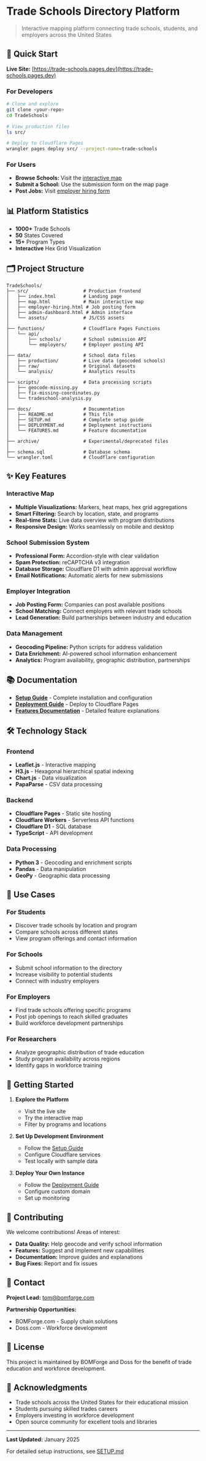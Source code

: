# Trade Schools Directory Platform

> Interactive mapping platform connecting trade schools, students, and employers across the United States

## 🚀 Quick Start

**Live Site:** [https://trade-schools.pages.dev](https://trade-schools.pages.dev)

### For Developers
```bash
# Clone and explore
git clone <your-repo>
cd TradeSchools

# View production files
ls src/

# Deploy to Cloudflare Pages
wrangler pages deploy src/ --project-name=trade-schools
```

### For Users
- **Browse Schools:** Visit the [interactive map](https://trade-schools.pages.dev/map.html)
- **Submit a School:** Use the submission form on the map page
- **Post Jobs:** Visit [employer hiring form](https://trade-schools.pages.dev/employer-hiring.html)

## 📊 Platform Statistics

- **1000+** Trade Schools
- **50** States Covered
- **15+** Program Types
- **Interactive** Hex Grid Visualization

## 🗂️ Project Structure

```
TradeSchools/
├── src/                    # Production frontend
│   ├── index.html          # Landing page
│   ├── map.html            # Main interactive map
│   ├── employer-hiring.html # Job posting form
│   ├── admin-dashboard.html # Admin interface
│   └── assets/             # JS/CSS assets
│
├── functions/              # Cloudflare Pages Functions
│   └── api/
│       ├── schools/        # School submission API
│       └── employers/      # Employer posting API
│
├── data/                   # School data files
│   ├── production/         # Live data (geocoded schools)
│   ├── raw/                # Original datasets
│   └── analysis/           # Analytics results
│
├── scripts/                # Data processing scripts
│   ├── geocode-missing.py
│   ├── fix-missing-coordinates.py
│   └── tradeschool-analysis.py
│
├── docs/                   # Documentation
│   ├── README.md           # This file
│   ├── SETUP.md            # Complete setup guide
│   ├── DEPLOYMENT.md       # Deployment instructions
│   └── FEATURES.md         # Feature documentation
│
├── archive/                # Experimental/deprecated files
│
├── schema.sql              # Database schema
└── wrangler.toml           # Cloudflare configuration
```

## ✨ Key Features

### Interactive Map
- **Multiple Visualizations:** Markers, heat maps, hex grid aggregations
- **Smart Filtering:** Search by location, state, and programs
- **Real-time Stats:** Live data overview with program distributions
- **Responsive Design:** Works seamlessly on mobile and desktop

### School Submission System
- **Professional Form:** Accordion-style with clear validation
- **Spam Protection:** reCAPTCHA v3 integration
- **Database Storage:** Cloudflare D1 with admin approval workflow
- **Email Notifications:** Automatic alerts for new submissions

### Employer Integration
- **Job Posting Form:** Companies can post available positions
- **School Matching:** Connect employers with relevant trade schools
- **Lead Generation:** Build partnerships between industry and education

### Data Management
- **Geocoding Pipeline:** Python scripts for address validation
- **Data Enrichment:** AI-powered school information enhancement
- **Analytics:** Program availability, geographic distribution, partnerships

## 📚 Documentation

- **[Setup Guide](SETUP.md)** - Complete installation and configuration
- **[Deployment Guide](DEPLOYMENT.md)** - Deploy to Cloudflare Pages
- **[Features Documentation](FEATURES.md)** - Detailed feature explanations

## 🛠️ Technology Stack

### Frontend
- **Leaflet.js** - Interactive mapping
- **H3.js** - Hexagonal hierarchical spatial indexing
- **Chart.js** - Data visualization
- **PapaParse** - CSV data processing

### Backend
- **Cloudflare Pages** - Static site hosting
- **Cloudflare Workers** - Serverless API functions
- **Cloudflare D1** - SQL database
- **TypeScript** - API development

### Data Processing
- **Python 3** - Geocoding and enrichment scripts
- **Pandas** - Data manipulation
- **GeoPy** - Geographic data processing

## 🎯 Use Cases

### For Students
- Discover trade schools by location and program
- Compare schools across different states
- View program offerings and contact information

### For Schools
- Submit school information to the directory
- Increase visibility to potential students
- Connect with industry employers

### For Employers
- Find trade schools offering specific programs
- Post job openings to reach skilled graduates
- Build workforce development partnerships

### For Researchers
- Analyze geographic distribution of trade education
- Study program availability across regions
- Identify gaps in workforce training

## 🚀 Getting Started

1. **Explore the Platform**
   - Visit the live site
   - Try the interactive map
   - Filter by programs and locations

2. **Set Up Development Environment**
   - Follow the [Setup Guide](SETUP.md)
   - Configure Cloudflare services
   - Test locally with sample data

3. **Deploy Your Own Instance**
   - Follow the [Deployment Guide](DEPLOYMENT.md)
   - Configure custom domain
   - Set up monitoring

## 🤝 Contributing

We welcome contributions! Areas of interest:

- **Data Quality:** Help geocode and verify school information
- **Features:** Suggest and implement new capabilities
- **Documentation:** Improve guides and explanations
- **Bug Fixes:** Report and fix issues

## 📧 Contact

**Project Lead:** tom@bomforge.com

**Partnership Opportunities:**
- BOMForge.com - Supply chain solutions
- Doss.com - Workforce development

## 📄 License

This project is maintained by BOMForge and Doss for the benefit of trade education and workforce development.

## 🎉 Acknowledgments

- Trade schools across the United States for their educational mission
- Students pursuing skilled trades careers
- Employers investing in workforce development
- Open source community for excellent tools and libraries

---

**Last Updated:** January 2025

For detailed setup instructions, see [SETUP.md](SETUP.md)




